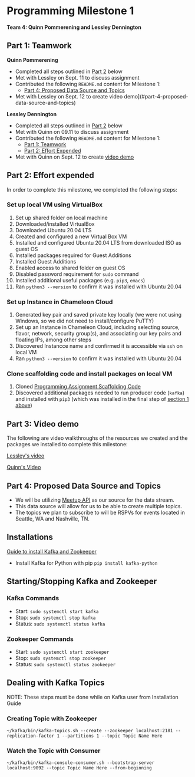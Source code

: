 # Programming Milestone 1

__Team 4: Quinn Pommerening and Lessley Dennington__

## Part 1: Teamwork

__Quinn Pommerening__

* Completed all steps outlined in [Part 2](#part-2-effort-expended) below
* Met with Lessley on Sept. 11 to discuss assignment
* Contributed the following `README.md` content for Milestone 1:
    * [Part 4: Proposed Data Source and Topics](#part-4-proposed-data-source-and-topics)
* Met with Lessley on Sept. 12 to create
video demo](#part-4-proposed-data-source-and-topics)

__Lessley Dennington__

* Completed all steps outlined in [Part 2](#part-2-effort-expended) below
* Met with Quinn on 09.11 to discuss assignment
* Contributed the following `README.md` content for Milestone 1:
    * [Part 1: Teamwork](#part-1-teamwork)
    * [Part 2: Effort Expended](#part-2-effort-expended)
* Met with Quinn on Sept. 12 to create
[video demo](#part-4-proposed-data-source-and-topics)

## Part 2: Effort expended

In order to complete this milestone, we completed the following steps:

### Set up local VM using VirtualBox

1. Set up shared folder on local machine
2. Downloaded/installed VirtualBox
2. Downloaded Ubuntu 20.04 LTS
3. Created and configured a new Virtual Box VM
4. Installed and configured Ubuntu 20.04 LTS from downloaded ISO as guest OS
5. Installed packages required for Guest Additions
6. Installed Guest Additions
7. Enabled access to shared folder on guest OS
8. Disabled password requirement for `sudo` command
9. Installed additional useful packages (e.g. `pip3`, `emacs`)
4. Ran `python3 --version` to confirm it was installed with Ubuntu 20.04

### Set up Instance in Chameleon Cloud

1. Generated key pair and saved private key locally (we were not using
Windows, so we did not need to install/configure PuTTY)
2. Set up an Instance in Chameleon Cloud, including selecting source, flavor,
network, security group(s), and associating our key pairs and floating IPs,
among other steps
3. Discovered Instancce name and confirmed it is accessible via `ssh` on local
VM
4. Ran `python3 --version` to confirm it was installed with Ubuntu 20.04

### Clone scaffolding code and install packages on local VM

1. Cloned
[Programming Assignment Scaffolding Code](https://github.com/asgokhale/CloudComputingCourse)
2. Discovered additional packages needed to run producer code (`kafka`) and
installed with `pip3` (which was installed in the final step of
[section 1 above](#local-vm-setup-using-virtualbox))

## Part 3: Video demo

The following are video walkthroughs of the resources we created and the
packages we installed to complete this milestone:

[Lessley's video](https://vanderbilt365-my.sharepoint.com/:v:/g/personal/lessley_c_dennington_vanderbilt_edu/EXneOe7OnKpJti9PhzZqVYoBPhEfaIuUa8Zac1Id_6Gp9w?e=FJBRWY)

[Quinn's Video](https://vanderbilt365-my.sharepoint.com/:v:/g/personal/quinn_r_pommerening_vanderbilt_edu/EQwPGoI-Y0NAqPcXQYu9-v0B-XFgoQSNb8nmyaW2zttTWw?e=kmV5jg)

## Part 4: Proposed Data Source and Topics

- We will be utilizing [Meetup API](https://www.meetup.com/meetup_api/) as our source for the data stream.
- This data source will allow for us to be able to create multiple topics.
- The topics we plan to subscribe to will be RSPVs for events located in Seattle, WA and Nashville, TN.

## Installations
[Guide to install Kafka and Zookeeper](https://www.digitalocean.com/community/tutorials/how-to-install-apache-kafka-on-ubuntu-20-04)
- Install Kafka for Python with pip ```pip install kafka-python```

## Starting/Stopping Kafka and Zookeeper

### Kafka Commands
- Start: ```sudo systemctl start kafka```
- Stop: ```sudo systemctl stop kafka```
- Status: ```sudo systemctl status kafka```

### Zookeeper Commands
- Start: ```sudo systemctl start zookeeper```
- Stop: ```sudo systemctl stop zookeeper```
- Status: ```sudo systemctl status zookeeper```

## Dealing with Kafka Topics
NOTE: These steps must be done while on Kafka user from Installation Guide

### Creating Topic with Zookeeper
```
~/kafka/bin/kafka-topics.sh --create --zookeeper localhost:2181 --replication-factor 1 --partitions 1 --topic Topic Name Here
```

### Watch the Topic with Consumer
```
~/kafka/bin/kafka-console-consumer.sh --bootstrap-server localhost:9092 --topic Topic Name Here --from-beginning
```
